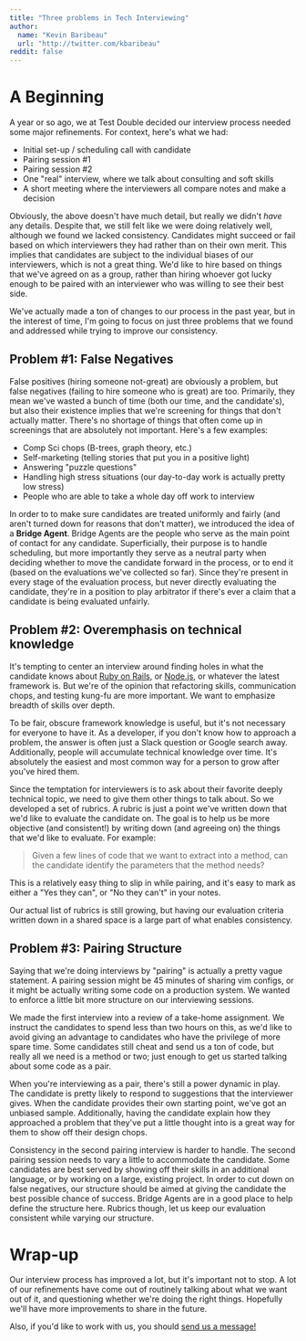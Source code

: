 ```yaml
---
title: "Three problems in Tech Interviewing"
author:
  name: "Kevin Baribeau"
  url: "http://twitter.com/kbaribeau"
reddit: false
---
```


# A Beginning

A year or so ago, we at Test Double decided our interview process needed some major refinements.
For context, here's what we had:

  * Initial set-up / scheduling call with candidate
  * Pairing session #1
  * Pairing session #2
  * One "real" interview, where we talk about consulting and soft skills
  * A short meeting where the interviewers all compare notes and make a decision

Obviously, the above doesn't have much detail, but really we didn't *have* any
details. Despite that, we still felt like we were doing relatively well,
although we found we lacked consistency. Candidates might succeed or fail based
on which interviewers they had rather than on their own merit. This implies
that candidates are subject to the individual biases of our interviewers, which
is not a great thing. We'd like to hire based on things that we've agreed on as
a group, rather than hiring whoever got lucky enough to be paired with an
interviewer who was willing to see their best side.

We've actually made a ton of changes to our process in the past year, but in
the interest of time, I'm going to focus on just three problems that we found
and addressed while trying to improve our consistency.

## Problem #1: False Negatives

False positives (hiring someone not-great) are obviously a problem, but false
negatives (failing to hire someone who is great) are too. Primarily, they mean
we've wasted a bunch of time (both our time, and the candidate's), but also
their existence implies that we're screening for things that don't actually
matter. There's no shortage of things that often come up in screenings that
are absolutely not important. Here's a few examples:

   * Comp Sci chops (B-trees, graph theory, etc.)
   * Self-marketing (telling stories that put you in a positive light)
   * Answering "puzzle questions"
   * Handling high stress situations (our day-to-day work is actually pretty low stress)
   * People who are able to take a whole day off work to interview

In order to to make sure candidates are treated uniformly and fairly (and
aren't turned down for reasons that don't matter), we introduced the idea of a
**Bridge Agent**. Bridge Agents are the people who serve as the main point of
contact for any candidate. Superficially, their purpose is to handle
scheduling, but more importantly they serve as a neutral party when deciding
whether to move the candidate forward in the process, or to end it (based on
the evaluations we've collected so far). Since they're present in every stage
of the evaluation process, but never directly evaluating the candidate, they're
in a position to play arbitrator if there's ever a claim that a candidate is
being evaluated unfairly.

## Problem #2: Overemphasis on technical knowledge

It's tempting to center an interview around finding holes in what the candidate
knows about [Ruby on Rails](http://rubyonrails.org/), or
[Node.js](https://nodejs.org/), or whatever the latest framework is. But we're of
the opinion that refactoring skills, communication chops, and testing kung-fu
are more important. We want to emphasize breadth of skills over depth.

To be fair, obscure framework knowledge is useful, but it's not necessary for
everyone to have it. As a developer, if you don't know how to approach a
problem, the answer is often just a Slack question or Google search away.
Additionally, people will accumulate technical knowledge over time. It's
absolutely the easiest and most common way for a person to grow after you've
hired them.

Since the temptation for interviewers is to ask about their favorite deeply
technical topic, we need to give them other things to talk about. So we
developed a set of rubrics. A rubric is just a point we've written down that we'd
like to evaluate the candidate on. The goal is to help us be more objective (and
consistent!) by writing down (and agreeing on) the things that we'd like to
evaluate. For example:

> Given a few lines of code that we want to extract into a method, can the candidate identify the parameters that the method needs?

This is a relatively easy thing to slip in while pairing, and it's easy to mark
as either a "Yes they can", or "No they can't" in your notes.

Our actual list of rubrics is still growing, but having our evaluation criteria written
down in a shared space is a large part of what enables consistency.

## Problem #3: Pairing Structure

Saying that we're doing interviews by "pairing" is actually a pretty vague
statement. A pairing session might be 45 minutes of sharing vim configs, or it
might be actually writing some code on a production system. We wanted to
enforce a little bit more structure on our interviewing sessions.

We made the first interview into a review of a take-home assignment.  We
instruct the candidates to spend less than two hours on this, as we'd like to
avoid giving an advantage to candidates who have the privilege of more spare
time. Some candidates still cheat and send us a ton of code, but really all we
need is a method or two; just enough to get us started talking about some code
as a pair.

When you're interviewing as a pair, there's still a power dynamic in play. The
candidate is pretty likely to respond to suggestions that the interviewer
gives. When the candidate provides their own starting point, we've got an
unbiased sample. Additionally, having the candidate explain how they
approached a problem that they've put a little thought into is a great way for
them to show off their design chops.

Consistency in the second pairing interview is harder to handle. The second
pairing session needs to vary a little to accommodate the candidate. Some
candidates are best served by showing off their skills in an additional
language, or by working on a large, existing project. In order to cut down on
false negatives, our structure should be aimed at giving the candidate the best
possible chance of success. Bridge Agents are in a good place to help define
the structure here. Rubrics though, let us keep our evaluation consistent while
varying our structure.

# Wrap-up

Our interview process has improved a lot, but it's important not to stop. A lot
of our refinements have come out of routinely talking about what we want out of
it, and questioning whether we're doing the right things. Hopefully we'll have more
improvements to share in the future.

Also, if you'd like to work with us, you should [send us a message!](mailto:join@testdouble.com)
